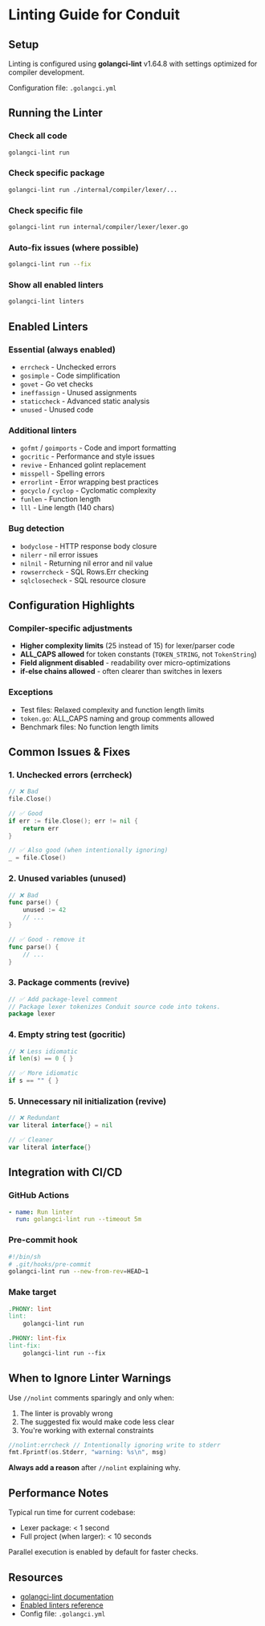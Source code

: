 # Linting Guide for Conduit

## Setup

Linting is configured using **golangci-lint** v1.64.8 with settings optimized for compiler development.

Configuration file: `.golangci.yml`

## Running the Linter

### Check all code
```bash
golangci-lint run
```

### Check specific package
```bash
golangci-lint run ./internal/compiler/lexer/...
```

### Check specific file
```bash
golangci-lint run internal/compiler/lexer/lexer.go
```

### Auto-fix issues (where possible)
```bash
golangci-lint run --fix
```

### Show all enabled linters
```bash
golangci-lint linters
```

## Enabled Linters

### Essential (always enabled)
- `errcheck` - Unchecked errors
- `gosimple` - Code simplification
- `govet` - Go vet checks
- `ineffassign` - Unused assignments
- `staticcheck` - Advanced static analysis
- `unused` - Unused code

### Additional linters
- `gofmt` / `goimports` - Code and import formatting
- `gocritic` - Performance and style issues
- `revive` - Enhanced golint replacement
- `misspell` - Spelling errors
- `errorlint` - Error wrapping best practices
- `gocyclo` / `cyclop` - Cyclomatic complexity
- `funlen` - Function length
- `lll` - Line length (140 chars)

### Bug detection
- `bodyclose` - HTTP response body closure
- `nilerr` - nil error issues
- `nilnil` - Returning nil error and nil value
- `rowserrcheck` - SQL Rows.Err checking
- `sqlclosecheck` - SQL resource closure

## Configuration Highlights

### Compiler-specific adjustments
- **Higher complexity limits** (25 instead of 15) for lexer/parser code
- **ALL_CAPS allowed** for token constants (`TOKEN_STRING`, not `TokenString`)
- **Field alignment disabled** - readability over micro-optimizations
- **if-else chains allowed** - often clearer than switches in lexers

### Exceptions
- Test files: Relaxed complexity and function length limits
- `token.go`: ALL_CAPS naming and group comments allowed
- Benchmark files: No function length limits

## Common Issues & Fixes

### 1. Unchecked errors (errcheck)
```go
// ❌ Bad
file.Close()

// ✅ Good
if err := file.Close(); err != nil {
    return err
}

// ✅ Also good (when intentionally ignoring)
_ = file.Close()
```

### 2. Unused variables (unused)
```go
// ❌ Bad
func parse() {
    unused := 42
    // ...
}

// ✅ Good - remove it
func parse() {
    // ...
}
```

### 3. Package comments (revive)
```go
// ✅ Add package-level comment
// Package lexer tokenizes Conduit source code into tokens.
package lexer
```

### 4. Empty string test (gocritic)
```go
// ❌ Less idiomatic
if len(s) == 0 { }

// ✅ More idiomatic
if s == "" { }
```

### 5. Unnecessary nil initialization (revive)
```go
// ❌ Redundant
var literal interface{} = nil

// ✅ Cleaner
var literal interface{}
```

## Integration with CI/CD

### GitHub Actions
```yaml
- name: Run linter
  run: golangci-lint run --timeout 5m
```

### Pre-commit hook
```bash
#!/bin/sh
# .git/hooks/pre-commit
golangci-lint run --new-from-rev=HEAD~1
```

### Make target
```makefile
.PHONY: lint
lint:
	golangci-lint run

.PHONY: lint-fix
lint-fix:
	golangci-lint run --fix
```

## When to Ignore Linter Warnings

Use `//nolint` comments sparingly and only when:
1. The linter is provably wrong
2. The suggested fix would make code less clear
3. You're working with external constraints

```go
//nolint:errcheck // Intentionally ignoring write to stderr
fmt.Fprintf(os.Stderr, "warning: %s\n", msg)
```

**Always add a reason** after `//nolint` explaining why.

## Performance Notes

Typical run time for current codebase:
- Lexer package: < 1 second
- Full project (when larger): < 10 seconds

Parallel execution is enabled by default for faster checks.

## Resources

- [golangci-lint documentation](https://golangci-lint.run/)
- [Enabled linters reference](https://golangci-lint.run/usage/linters/)
- Config file: `.golangci.yml`

